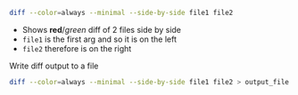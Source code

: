 

```bash
diff --color=always --minimal --side-by-side file1 file2
```

- Shows **red**/_green_ diff of 2 files side by side
- `file1` is the first arg and so it is on the left
- `file2` therefore is on the right

Write diff output to a file

```bash
diff --color=always --minimal --side-by-side file1 file2 > output_file.diff
```
